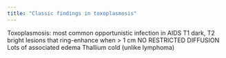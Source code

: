 ```yaml
---
title: "Classic findings in toxoplasmosis"
---
```

Toxoplasmosis: most common opportunistic infection in AIDS
T1 dark, T2 bright lesions that ring-enhance when &gt; 1 cm
NO RESTRICTED DIFFUSION
Lots of associated edema
Thallium cold (unlike lymphoma)

